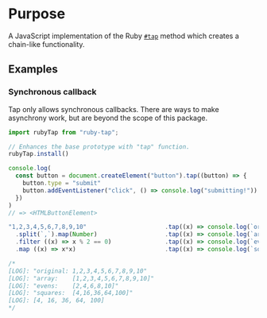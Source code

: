 # Purpose

A JavaScript implementation of the Ruby [`#tap`](https://ruby-doc.org/core-3.1.2/Kernel.html#method-i-tap) method which
creates a chain-like functionality.

## Examples

### Synchronous callback

Tap only allows synchronous callbacks. There are ways to
make asynchrony work, but are beyond the scope of this
package.

```js
import rubyTap from "ruby-tap";

// Enhances the base prototype with "tap" function.
rubyTap.install()

console.log(
  const button = document.createElement("button").tap((button) => {
    button.type = "submit"
    button.addEventListener("click", () => console.log("submitting!"))
  })
)
// => <HTMLButtonElement>

"1,2,3,4,5,6,7,8,9,10"                      .tap((x) => console.log(`original: ${x}`))
  .split(`,`).map(Number)                   .tap((x) => console.log(`array:    ${x}`))
  .filter ((x) => x % 2 == 0)               .tap((x) => console.log(`evens:    ${x}`))
  .map ((x) => x*x)                         .tap((x) => console.log(`squares:  ${x}`))

/*
[LOG]: "original: 1,2,3,4,5,6,7,8,9,10"
[LOG]: "array:    [1,2,3,4,5,6,7,8,9,10]"
[LOG]: "evens:    [2,4,6,8,10]"
[LOG]: "squares:  [4,16,36,64,100]"
[LOG]: [4, 16, 36, 64, 100]
*/
```
